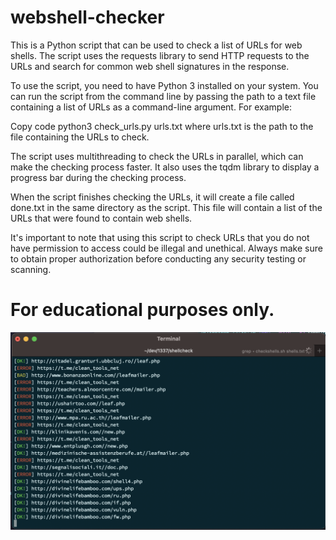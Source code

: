 # webshell-checker
This is a Python script that can be used to check a list of URLs for web shells. The script uses the requests library to send HTTP requests to the URLs and search for common web shell signatures in the response.

To use the script, you need to have Python 3 installed on your system. You can run the script from the command line by passing the path to a text file containing a list of URLs as a command-line argument. For example:

Copy code
python3 check_urls.py urls.txt
where urls.txt is the path to the file containing the URLs to check.

The script uses multithreading to check the URLs in parallel, which can make the checking process faster. It also uses the tqdm library to display a progress bar during the checking process.

When the script finishes checking the URLs, it will create a file called done.txt in the same directory as the script. This file will contain a list of the URLs that were found to contain web shells.

It's important to note that using this script to check URLs that you do not have permission to access could be illegal and unethical. Always make sure to obtain proper authorization before conducting any security testing or scanning.


# For educational purposes only.
![alt text](https://raw.githubusercontent.com/moominrasheed/webshell-checker/main/demo.png)
